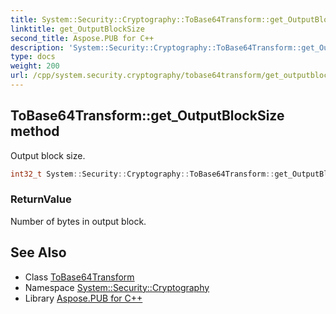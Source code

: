 ```yaml
---
title: System::Security::Cryptography::ToBase64Transform::get_OutputBlockSize method
linktitle: get_OutputBlockSize
second_title: Aspose.PUB for C++
description: 'System::Security::Cryptography::ToBase64Transform::get_OutputBlockSize method. Output block size in C++.'
type: docs
weight: 200
url: /cpp/system.security.cryptography/tobase64transform/get_outputblocksize/
---
```

## ToBase64Transform::get_OutputBlockSize method


Output block size.

```cpp
int32_t System::Security::Cryptography::ToBase64Transform::get_OutputBlockSize()
```


### ReturnValue

Number of bytes in output block.

## See Also

* Class [ToBase64Transform](../)
* Namespace [System::Security::Cryptography](../../)
* Library [Aspose.PUB for C++](../../../)
